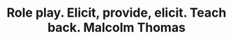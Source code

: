 ---
area: Communication Skills, calgary-cambridge-model
category: 27 - Calgary Cambridge Workshop
title: Role play. Elicit, provide, elicit. Teach back. Malcolm Thomas
description: Role play. Elicit, provide, elicit. Teach back. Malcolm Thomas
audio: /assets/audio/27 - Calgary Cambridge Workshop - 27 Role play. Elicit, provide, elicit. Teach back. Malcolm Thomas - MQ.mp3
article: 
www: 
keywords: Calgary, Cambridge, Model, elicit, provide
youtube: 
soundcloud: 
---